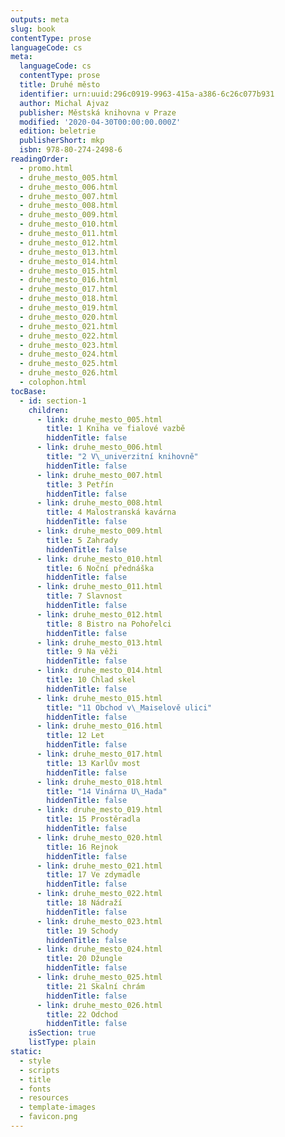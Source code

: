 ```yaml
---
outputs: meta
slug: book
contentType: prose
languageCode: cs
meta:
  languageCode: cs
  contentType: prose
  title: Druhé město
  identifier: urn:uuid:296c0919-9963-415a-a386-6c26c077b931
  author: Michal Ajvaz
  publisher: Městská knihovna v Praze
  modified: '2020-04-30T00:00:00.000Z'
  edition: beletrie
  publisherShort: mkp
  isbn: 978-80-274-2498-6
readingOrder:
  - promo.html
  - druhe_mesto_005.html
  - druhe_mesto_006.html
  - druhe_mesto_007.html
  - druhe_mesto_008.html
  - druhe_mesto_009.html
  - druhe_mesto_010.html
  - druhe_mesto_011.html
  - druhe_mesto_012.html
  - druhe_mesto_013.html
  - druhe_mesto_014.html
  - druhe_mesto_015.html
  - druhe_mesto_016.html
  - druhe_mesto_017.html
  - druhe_mesto_018.html
  - druhe_mesto_019.html
  - druhe_mesto_020.html
  - druhe_mesto_021.html
  - druhe_mesto_022.html
  - druhe_mesto_023.html
  - druhe_mesto_024.html
  - druhe_mesto_025.html
  - druhe_mesto_026.html
  - colophon.html
tocBase:
  - id: section-1
    children:
      - link: druhe_mesto_005.html
        title: 1 Kniha ve fialové vazbě
        hiddenTitle: false
      - link: druhe_mesto_006.html
        title: "2 V\_univerzitní knihovně"
        hiddenTitle: false
      - link: druhe_mesto_007.html
        title: 3 Petřín
        hiddenTitle: false
      - link: druhe_mesto_008.html
        title: 4 Malostranská kavárna
        hiddenTitle: false
      - link: druhe_mesto_009.html
        title: 5 Zahrady
        hiddenTitle: false
      - link: druhe_mesto_010.html
        title: 6 Noční přednáška
        hiddenTitle: false
      - link: druhe_mesto_011.html
        title: 7 Slavnost
        hiddenTitle: false
      - link: druhe_mesto_012.html
        title: 8 Bistro na Pohořelci
        hiddenTitle: false
      - link: druhe_mesto_013.html
        title: 9 Na věži
        hiddenTitle: false
      - link: druhe_mesto_014.html
        title: 10 Chlad skel
        hiddenTitle: false
      - link: druhe_mesto_015.html
        title: "11 Obchod v\_Maiselově ulici"
        hiddenTitle: false
      - link: druhe_mesto_016.html
        title: 12 Let
        hiddenTitle: false
      - link: druhe_mesto_017.html
        title: 13 Karlův most
        hiddenTitle: false
      - link: druhe_mesto_018.html
        title: "14 Vinárna U\_Hada"
        hiddenTitle: false
      - link: druhe_mesto_019.html
        title: 15 Prostěradla
        hiddenTitle: false
      - link: druhe_mesto_020.html
        title: 16 Rejnok
        hiddenTitle: false
      - link: druhe_mesto_021.html
        title: 17 Ve zdymadle
        hiddenTitle: false
      - link: druhe_mesto_022.html
        title: 18 Nádraží
        hiddenTitle: false
      - link: druhe_mesto_023.html
        title: 19 Schody
        hiddenTitle: false
      - link: druhe_mesto_024.html
        title: 20 Džungle
        hiddenTitle: false
      - link: druhe_mesto_025.html
        title: 21 Skalní chrám
        hiddenTitle: false
      - link: druhe_mesto_026.html
        title: 22 Odchod
        hiddenTitle: false
    isSection: true
    listType: plain
static:
  - style
  - scripts
  - title
  - fonts
  - resources
  - template-images
  - favicon.png
---
```

